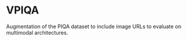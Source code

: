 # VPIQA
Augmentation of the PIQA dataset to include image URLs to evaluate on multimodal architectures.
